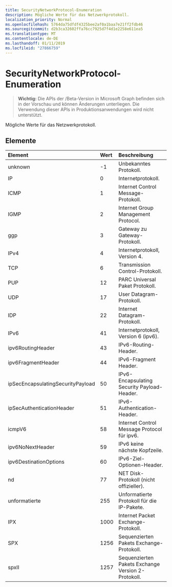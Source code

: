 ```yaml
---
title: SecurityNetworkProtocol-Enumeration
description: Mögliche Werte für das Netzwerkprotokoll.
localization_priority: Normal
ms.openlocfilehash: 5764da75dfdf4325bee2af0a1baa7e21ff2fdb46
ms.sourcegitcommit: d2b3ca32602ffa76cc7925d7f4d1e2258e611ea5
ms.translationtype: MT
ms.contentlocale: de-DE
ms.lasthandoff: 01/11/2019
ms.locfileid: "27866759"
---
```

# <a name="securitynetworkprotocol-enum"></a>SecurityNetworkProtocol-Enumeration

> **Wichtig:** Die APIs der /Beta-Version in Microsoft Graph befinden sich in der Vorschau und können Änderungen unterliegen. Die Verwendung dieser APIs in Produktionsanwendungen wird nicht unterstützt.

Mögliche Werte für das Netzwerkprotokoll.

## <a name="members"></a>Elemente

|Element|Wert|Beschreibung|
|:---|:---|:---|
|unknown|-1|Unbekanntes Protokoll.|
|IP|0|Internetprotokoll.|
|ICMP|1| Internet Control Message-Protokoll.|
|IGMP|2| Internet Group Management Protocol.|
|ggp|3| Gateway zu Gateway-Protokoll.|
|IPv4|4| Internetprotokoll, Version 4.|
|TCP|6| Transmission Control-Protokoll.|
|PUP|12| PARC Universal Paket Protokoll.|
|UDP|17| User Datagram-Protokoll.|
|IDP|22| Internet Datagram-Protokoll.|
|IPv6|41| Internetprotokoll, Version 6 (ipv6).|
|ipv6RoutingHeader|43| IPv6-Routing-Header.|
|ipv6FragmentHeader|44| IPv6-Fragment Header.|
|ipSecEncapsulatingSecurityPayload|50| IPv6-Encapsulating Security Payload-Header.|
|ipSecAuthenticationHeader|51| IPv6-Authentication-Header.|
|icmpV6|58| Internet Control Message Protocol für ipv6.|
|ipv6NoNextHeader|59| IPv6 keine nächste Kopfzeile.|
|ipv6DestinationOptions|60| IPv6-Ziel-Optionen-Header.|
|nd|77| NET Disk-Protokoll (nicht offizieller).|
|unformatierte|255| Unformatierte Protokoll für die IP-Pakete.|
|IPX|1000| Internet Packet Exchange-Protokoll.|
|SPX|1256| Sequenzierten Pakets Exchange-Protokoll.|
|spxII|1257| Sequenzierten Pakets Exchange Version 2-Protokoll.|
